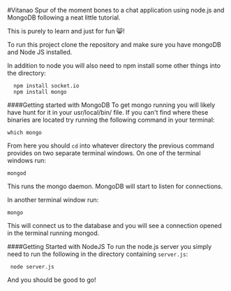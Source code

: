 #Vitanao
Spur of the moment bones to a chat application using node.js and MongoDB following a neat little tutorial.

This is purely to learn and just for fun 😸!

To run this project clone the repository and make sure you have mongoDB and Node JS installed. 

In addition to node you will also need to npm install some other things into the directory:

```
  npm install socket.io
  npm install mongo
```
  
####Getting started with MongoDB
To get mongo running you will likely have hunt for it in your usr/local/bin/ file. If you can't find where these binaries are located try running the following command in your terminal: 

``` which mongo ```

From here you should `cd` into whatever directory the previous command provides on two separate terminal windows. On one of the terminal windows run:

``` mongod ```

This runs the mongo daemon. MongoDB will start to listen for connections.

In another terminal window run: 

``` mongo ```

This will connect us to the database and you will see a connection opened in the terminal running mongod. 

####Getting Started with NodeJS
To run the node.js server you simply need to run the following in the directory containing `server.js`:

``` node server.js``` 

And you should be good to go!
